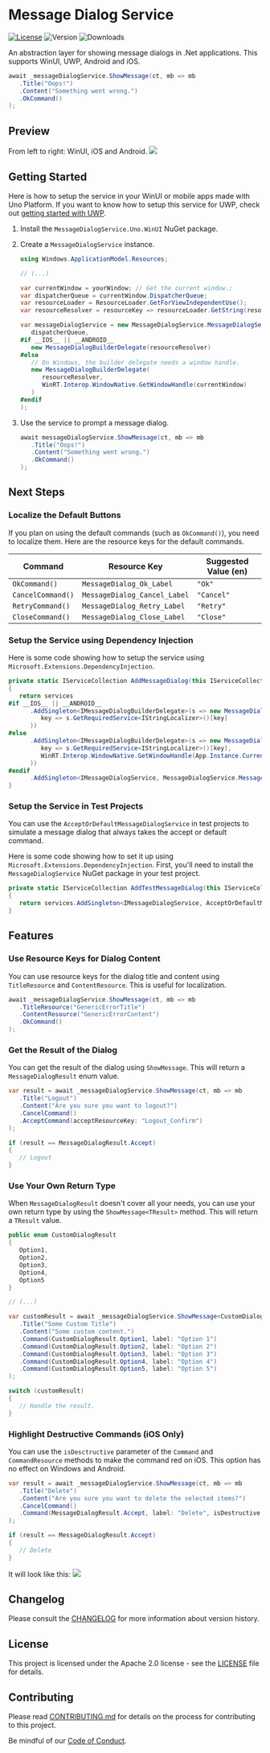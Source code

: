 # Message Dialog Service

[![License](https://img.shields.io/badge/License-Apache%202.0-blue.svg?style=flat-square)](LICENSE) ![Version](https://img.shields.io/nuget/v/MessageDialogService?style=flat-square) ![Downloads](https://img.shields.io/nuget/dt/MessageDialogService?style=flat-square)

An abstraction layer for showing message dialogs in .Net applications.
This supports WinUI, UWP, Android and iOS.

```csharp
await _messageDialogService.ShowMessage(ct, mb => mb
   .Title("Oops!")
   .Content("Something went wrong.")
   .OkCommand()
);
```

## Preview
From left to right: WinUI, iOS and Android.
![](doc/images/dialog.png)

## Getting Started
Here is how to setup the service in your WinUI or mobile apps made with Uno Platform. If you want to know how to setup this service for UWP, check out [getting started with UWP](doc/GettingStartedUWP.md).

1. Install the `MessageDialogService.Uno.WinUI` NuGet package.

1. Create a `MessageDialogService` instance.
   
   ```csharp
   using Windows.ApplicationModel.Resources;
   
   // (...)

   var currentWindow = yourWindow; // Get the current window.;
   var dispatcherQueue = currentWindow.DispatcherQueue;
   var resourceLoader = ResourceLoader.GetForViewIndependentUse();
   var resourceResolver = resourceKey => resourceLoader.GetString(resourceKey);

   var messageDialogService = new MessageDialogService.MessageDialogService(
      dispatcherQueue,   
   #if __IOS__ || __ANDROID__
      new MessageDialogBuilderDelegate(resourceResolver)
   #else
      // On Windows, the builder delegate needs a window handle.
      new MessageDialogBuilderDelegate(
         resourceResolver,
         WinRT.Interop.WindowNative.GetWindowHandle(currentWindow)
      )
   #endif
   );
   ```

1. Use the service to prompt a message dialog.
   
   ```csharp
   await messageDialogService.ShowMessage(ct, mb => mb
      .Title("Oops!")
      .Content("Something went wrong.")
      .OkCommand()
   );
   ```

## Next Steps

### Localize the Default Buttons
If you plan on using the default commands (such as `OkCommand()`), you need to localize them. Here are the resource keys for the default commands.

| Command | Resource Key | Suggested Value (en) |
| ------- | ------------ | -------------------- |
| `OkCommand()` | `MessageDialog_Ok_Label` | `"Ok"` |
| `CancelCommand()` | `MessageDialog_Cancel_Label` | `"Cancel"` |
| `RetryCommand()` | `MessageDialog_Retry_Label` | `"Retry"` |
| `CloseCommand()` | `MessageDialog_Close_Label` | `"Close"` |

### Setup the Service using Dependency Injection
Here is some code showing how to setup the service using `Microsoft.Extensions.DependencyInjection`.

```csharp
private static IServiceCollection AddMessageDialog(this IServiceCollection services)
{
   return services
#if __IOS__ || __ANDROID__
      .AddSingleton<IMessageDialogBuilderDelegate>(s => new MessageDialogBuilderDelegate(
         key => s.GetRequiredService<IStringLocalizer>()[key]
      ))
#else
      .AddSingleton<IMessageDialogBuilderDelegate>(s => new MessageDialogBuilderDelegate(
         key => s.GetRequiredService<IStringLocalizer>()[key],
         WinRT.Interop.WindowNative.GetWindowHandle(App.Instance.CurrentWindow)
      ))
#endif
      .AddSingleton<IMessageDialogService, MessageDialogService.MessageDialogService>();
}
```

### Setup the Service in Test Projects
You can use the `AcceptOrDefaultMessageDialogService` in test projects to simulate a message dialog that always takes the accept or default command.

Here is some code showing how to set it up using `Microsoft.Extensions.DependencyInjection`.
First, you'll need to install the `MessageDialogService` NuGet package in your test project.

```csharp
private static IServiceCollection AddTestMessageDialog(this IServiceCollection services)
{
   return services.AddSingleton<IMessageDialogService, AcceptOrDefaultMessageDialogService>();
}
```


## Features

### Use Resource Keys for Dialog Content
You can use resource keys for the dialog title and content using `TitleResource` and `ContentResource`. This is useful for localization.

```csharp
await _messageDialogService.ShowMessage(ct, mb => mb
   .TitleResource("GenericErrorTitle")
   .ContentResource("GenericErrorContent")
   .OkCommand()
);
```

### Get the Result of the Dialog
You can get the result of the dialog using `ShowMessage`. This will return a `MessageDialogResult` enum value.

```csharp
var result = await _messageDialogService.ShowMessage(ct, mb => mb
   .Title("Logout")
   .Content("Are you sure you want to logout?")
   .CancelCommand()
   .AcceptCommand(acceptResourceKey: "Logout_Confirm")
);

if (result == MessageDialogResult.Accept)
{
   // Logout
}
```

### Use Your Own Return Type
When `MessageDialogResult` doesn't cover all your needs, you can use your own return type by using the `ShowMessage<TResult>` method. This will return a `TResult` value.

```csharp
public enum CustomDialogResult
{
   Option1,
   Option2,
   Option3,
   Option4,
   Option5
}

// (...)

var customResult = await _messageDialogService.ShowMessage<CustomDialogResult>(ct, mb => mb
   .Title("Some Custom Title")
   .Content("Some custom content.")
   .Command(CustomDialogResult.Option1, label: "Option 1")
   .Command(CustomDialogResult.Option2, label: "Option 2")
   .Command(CustomDialogResult.Option3, label: "Option 3")
   .Command(CustomDialogResult.Option4, label: "Option 4")
   .Command(CustomDialogResult.Option5, label: "Option 5")
);

switch (customResult)
{
   // Handle the result.
}
```

### Highlight Destructive Commands (iOS Only)
You can use the `isDesctructive` parameter of the `Command` and `CommandResource` methods to make the command red on iOS.
This option has no effect on Windows and Android.

```csharp
var result = await _messageDialogService.ShowMessage(ct, mb => mb
   .Title("Delete")
   .Content("Are you sure you want to delete the selected items?")
   .CancelCommand()
   .Command(MessageDialogResult.Accept, label: "Delete", isDestructive: true)
);

if (result == MessageDialogResult.Accept)
{
   // Delete
}
```

It will look like this:
![](doc/images/destructive.png)

## Changelog

Please consult the [CHANGELOG](CHANGELOG.md) for more information about version
history.

## License

This project is licensed under the Apache 2.0 license - see the
[LICENSE](LICENSE) file for details.

## Contributing

Please read [CONTRIBUTING.md](CONTRIBUTING.md) for details on the process for
contributing to this project.

Be mindful of our [Code of Conduct](CODE_OF_CONDUCT.md).
